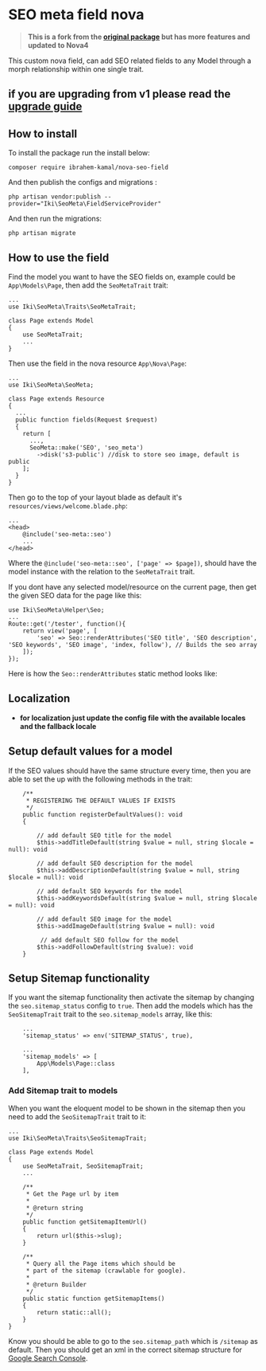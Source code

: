 # SEO meta field nova



> **This is a fork from the [original package](https://github.com/AndreasGJ/seo-meta-field-nova) but has more features and updated to Nova4**

This custom nova field, can add SEO related fields to any Model through a morph relationship within one single trait.

## if you are upgrading from v1 please read the [upgrade guide](UPGRADING.md)

## How to install

To install the package run the install below:

```
composer require ibrahem-kamal/nova-seo-field
```

And then publish the configs and migrations :

```
php artisan vendor:publish --provider="Iki\SeoMeta\FieldServiceProvider"
```

And then run the migrations:

```
php artisan migrate
```

## How to use the field

Find the model you want to have the SEO fields on, example could be `App\Models\Page`, then add the `SeoMetaTrait`
trait:

```
...
use Iki\SeoMeta\Traits\SeoMetaTrait;

class Page extends Model
{
    use SeoMetaTrait;
    ...
}
```

Then use the field in the nova resource `App\Nova\Page`:

```
...
use Iki\SeoMeta\SeoMeta;

class Page extends Resource
{
  ...
  public function fields(Request $request)
  {
    return [
      ...,
      SeoMeta::make('SEO', 'seo_meta')
        ->disk('s3-public') //disk to store seo image, default is public
    ];
  }
}
```

Then go to the top of your layout blade as default it's `resources/views/welcome.blade.php`:

```
...
<head>
    @include('seo-meta::seo')
    ...
</head>
```

Where the `@include('seo-meta::seo', ['page' => $page])`, should have the model instance with the relation to
the `SeoMetaTrait` trait.

If you dont have any selected model/resource on the current page, then get the given SEO data for the page like this:

```
use Iki\SeoMeta\Helper\Seo;
...
Route::get('/tester', function(){
    return view('page', [
        'seo' => Seo::renderAttributes('SEO title', 'SEO description', 'SEO keywords', 'SEO image', 'index, follow'), // Builds the seo array
    ]);
});
```

Here is how the `Seo::renderAttributes` static method looks like:

## Localization

- **for localization just update the config file with the available locales and the fallback locale**

## Setup default values for a model

If the SEO values should have the same structure every time, then you are able to set the up with the following methods
in the trait:

```
    /**
     * REGISTERING THE DEFAULT VALUES IF EXISTS
     */
    public function registerDefaultValues(): void
    {
        
        // add default SEO title for the model 
        $this->addTitleDefault(string $value = null, string $locale = null): void
        
        // add default SEO description for the model 
        $this->addDescriptionDefault(string $value = null, string $locale = null): void
        
        // add default SEO keywords for the model 
        $this->addKeywordsDefault(string $value = null, string $locale = null): void
        
        // add default SEO image for the model 
        $this->addImageDefault(string $value = null): void
        
         // add default SEO follow for the model 
        $this->addFollowDefault(string $value): void
    }
```

## Setup Sitemap functionality

If you want the sitemap functionality then activate the sitemap by changing the `seo.sitemap_status` config to `true`.
Then add the models which has the `SeoSitemapTrait` trait to the `seo.sitemap_models` array, like this:

```
    ...
    'sitemap_status' => env('SITEMAP_STATUS', true),

    ...
    'sitemap_models' => [
        App\Models\Page::class
    ],
```

### Add Sitemap trait to models

When you want the eloquent model to be shown in the sitemap then you need to add the `SeoSitemapTrait` trait to it:

```
...
use Iki\SeoMeta\Traits\SeoSitemapTrait;

class Page extends Model
{
    use SeoMetaTrait, SeoSitemapTrait;
    ...

    /**
     * Get the Page url by item
     *
     * @return string
     */
    public function getSitemapItemUrl()
    {
        return url($this->slug);
    }

    /**
     * Query all the Page items which should be
     * part of the sitemap (crawlable for google).
     *
     * @return Builder
     */
    public static function getSitemapItems()
    {
        return static::all();
    }
}
```

Know you should be able to go to the `seo.sitemap_path` which is `/sitemap` as default. Then you should get an xml in
the correct sitemap structure for [Google Search Console](https://search.google.com/search-console/about).

## 
